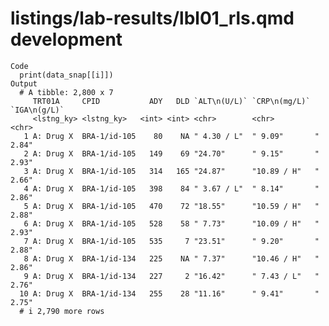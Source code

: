 # listings/lab-results/lbl01_rls.qmd development

    Code
      print(data_snap[[i]])
    Output
      # A tibble: 2,800 x 7
         TRT01A     CPID           ADY   DLD `ALT\n(U/L)` `CRP\n(mg/L)` `IGA\n(g/L)`
         <lstng_ky> <lstng_ky>   <int> <int> <chr>        <chr>         <chr>       
       1 A: Drug X  BRA-1/id-105    80    NA " 4.30 / L"  " 9.09"       " 2.84"     
       2 A: Drug X  BRA-1/id-105   149    69 "24.70"      " 9.15"       " 2.93"     
       3 A: Drug X  BRA-1/id-105   314   165 "24.87"      "10.89 / H"   " 2.66"     
       4 A: Drug X  BRA-1/id-105   398    84 " 3.67 / L"  " 8.14"       " 2.86"     
       5 A: Drug X  BRA-1/id-105   470    72 "18.55"      "10.59 / H"   " 2.88"     
       6 A: Drug X  BRA-1/id-105   528    58 " 7.73"      "10.09 / H"   " 2.93"     
       7 A: Drug X  BRA-1/id-105   535     7 "23.51"      " 9.20"       " 2.88"     
       8 A: Drug X  BRA-1/id-134   225    NA " 7.37"      "10.46 / H"   " 2.86"     
       9 A: Drug X  BRA-1/id-134   227     2 "16.42"      " 7.43 / L"   " 2.76"     
      10 A: Drug X  BRA-1/id-134   255    28 "11.16"      " 9.41"       " 2.75"     
      # i 2,790 more rows

